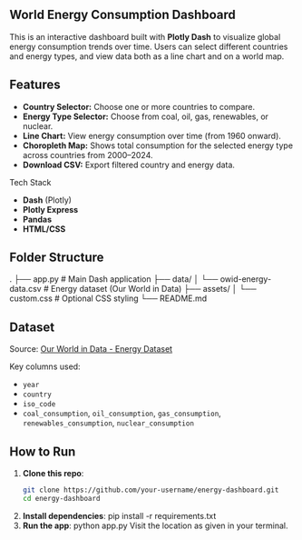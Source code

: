 ## World Energy Consumption Dashboard

This is an interactive dashboard built with **Plotly Dash** to visualize global energy consumption trends over time. Users can select different countries and energy types, and view data both as a line chart and on a world map.

## Features

- **Country Selector:** Choose one or more countries to compare.
- **Energy Type Selector:** Choose from coal, oil, gas, renewables, or nuclear.
- **Line Chart:** View energy consumption over time (from 1960 onward).
- **Choropleth Map:** Shows total consumption for the selected energy type across countries from 2000–2024.
- **Download CSV:** Export filtered country and energy data.

Tech Stack

- **Dash** (Plotly)
- **Plotly Express**
- **Pandas**
- **HTML/CSS**


## Folder Structure

.
├── app.py # Main Dash application
├── data/
│ └── owid-energy-data.csv # Energy dataset (Our World in Data)
├── assets/
│ └── custom.css # Optional CSS styling
└── README.md



## Dataset

Source: [Our World in Data - Energy Dataset](https://github.com/owid/energy-data)

Key columns used:
- `year`
- `country`
- `iso_code`
- `coal_consumption`, `oil_consumption`, `gas_consumption`, `renewables_consumption`, `nuclear_consumption`

## How to Run

1. **Clone this repo**:
   ```bash
   git clone https://github.com/your-username/energy-dashboard.git
   cd energy-dashboard
2. **Install dependencies**:
pip install -r requirements.txt
3. **Run the app**:
python app.py
Visit the location as given in your terminal.
